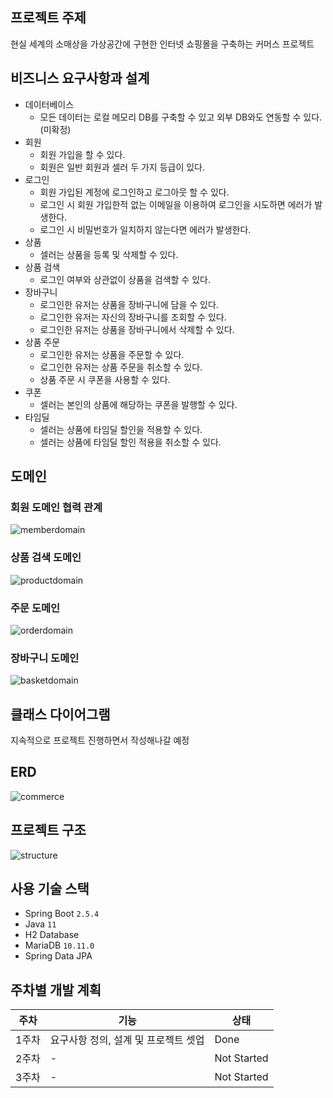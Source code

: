 ## 프로젝트 주제
현실 세계의 소매상을 가상공간에 구현한 인터넷 쇼핑몰을 구축하는 커머스 프로젝트

## 비즈니스 요구사항과 설계
* 데이터베이스
  * 모든 데이터는 로컬 메모리 DB를 구축할 수 있고 외부 DB와도 연동할 수 있다. (미확정)
* 회원
  * 회원 가입을 할 수 있다.
  * 회원은 일반 회원과 셀러 두 가지 등급이 있다.
* 로그인
  * 회원 가입된 계정에 로그인하고 로그아웃 할 수 있다.
  * 로그인 시 회원 가입한적 없는 이메일을 이용하여 로그인을 시도하면 에러가 발생한다.
  * 로그인 시 비밀번호가 일치하지 않는다면 에러가 발생한다.
* 상품
  * 셀러는 상품을 등록 및 삭제할 수 있다.
* 상품 검색
  * 로그인 여부와 상관없이 상품을 검색할 수 있다.
* 장바구니
  * 로그인한 유저는 상품을 장바구니에 담을 수 있다.
  * 로그인한 유저는 자신의 장바구니를 조회할 수 있다.
  * 로그인한 유저는 상품을 장바구니에서 삭제할 수 있다.
* 상품 주문
  * 로그인한 유저는 상품을 주문할 수 있다.
  * 로그인한 유저는 상품 주문을 취소할 수 있다.
  * 상품 주문 시 쿠폰을 사용할 수 있다.
* 쿠폰
  * 셀러는 본인의 상품에 해당하는 쿠폰을 발행할 수 있다.
* 타임딜
  * 셀러는 상품에 타임딜 할인을 적용할 수 있다.
  * 셀러는 상품에 타임딜 할인 적용을 취소할 수 있다.
  
## 도메인

### 회원 도메인 협력 관계
![memberdomain](https://user-images.githubusercontent.com/56020202/210162926-6c67ee9f-8bc5-4c4b-9475-e96df3793685.svg)

### 상품 검색 도메인
![productdomain](https://user-images.githubusercontent.com/56020202/210162998-0e4a10a9-4cd1-429d-8b40-8aa62b366f5d.svg)

### 주문 도메인
![orderdomain](https://user-images.githubusercontent.com/56020202/210163000-b7203739-1e37-4a63-acdd-141550dddee2.svg)

### 장바구니 도메인
![basketdomain](https://user-images.githubusercontent.com/56020202/210162995-e8ae7fa2-96ee-472e-9abe-eb32becdb844.svg)

## 클래스 다이어그램
지속적으로 프로젝트 진행하면서 작성해나갈 예정

## ERD
![commerce](https://user-images.githubusercontent.com/56020202/210163075-4f0eaaf3-c247-4927-be71-6439e341bca9.png)

## 프로젝트 구조
![structure](https://user-images.githubusercontent.com/56020202/210162951-836ff4f9-d321-44b0-ba87-681c7acdd2c5.svg)

## 사용 기술 스택
* Spring Boot `2.5.4`
* Java `11`
* H2 Database
* MariaDB `10.11.0`
* Spring Data JPA

## 주차별 개발 계획

|주차|기능|상태|
|------|---|---|
|1주차|요구사항 정의, 설계 및 프로젝트 셋업|Done|
|2주차|-|Not Started|
|3주차|-|Not Started|
